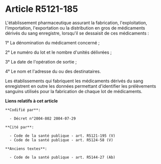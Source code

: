 # Article R5121-185

L'établissement pharmaceutique assurant la fabrication, l'exploitation, l'importation, l'exportation ou la distribution en
gros de médicaments dérivés du sang enregistre, lorsqu'il se dessaisit de ces médicaments :

1° La dénomination du médicament concerné ;

2° Le numéro du lot et le nombre d'unités délivrées ;

3° La date de l'opération de sortie ;

4° Le nom et l'adresse du ou des destinataires.

Les établissements qui fabriquent les médicaments dérivés du sang enregistrent en outre les données permettant d'identifier
les prélèvements sanguins utilisés pour la fabrication de chaque lot de médicaments.

**Liens relatifs à cet article**

	**Codifié par**:

	  - Décret n°2004-802 2004-07-29

	**Cité par**:

	  - Code de la santé publique - art. R5121-195 (V)
	  - Code de la santé publique - art. R5124-58 (V)

	**Anciens textes**:

	  - Code de la santé publique - art. R5144-27 (Ab)

